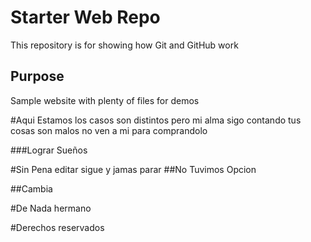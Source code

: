 # Starter Web Repo

This repository is for showing how Git and GitHub work

## Purpose

Sample website with plenty of files for demos

#Aqui Estamos
los casos son distintos pero mi alma sigo contando
tus cosas son malos no ven a mi para comprandolo

###Lograr Sueños 

#Sin Pena
editar sigue y jamas parar
##No Tuvimos Opcion

##Cambia

#De Nada hermano

#Derechos reservados

